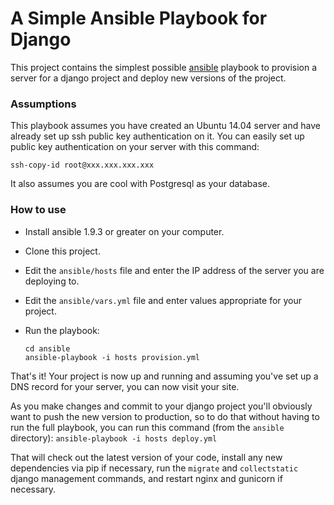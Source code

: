 A Simple Ansible Playbook for Django
====================================

This project contains the simplest possible
[ansible](http://docs.ansible.com/ansible) playbook to provision a server for a
django project and deploy new versions of the project.

### Assumptions

This playbook assumes you have created an Ubuntu 14.04 server and have already
set up ssh public key authentication on it. You can easily set up public key
authentication on your server with this command:

`ssh-copy-id root@xxx.xxx.xxx.xxx`

It also assumes you are cool with Postgresql as your database.

### How to use

- Install ansible 1.9.3 or greater on your computer.
- Clone this project.
- Edit the `ansible/hosts` file and enter the IP address of the server you are
	deploying to.
- Edit the `ansible/vars.yml` file and enter values appropriate for your project.
- Run the playbook:

	```
	cd ansible
	ansible-playbook -i hosts provision.yml
	```	

That's it! Your project is now up and running and assuming you've set up a DNS
record for your server, you can now visit your site.

As you make changes and commit to your django project you'll obviously want to
push the new version to production, so to do that without having to run the
full playbook, you can run this command (from the `ansible` directory):
`ansible-playbook -i hosts deploy.yml`

That will check out the latest version of your code, install any new
dependencies via pip if necessary, run the `migrate` and `collectstatic` django
management commands, and restart nginx and gunicorn if necessary.
